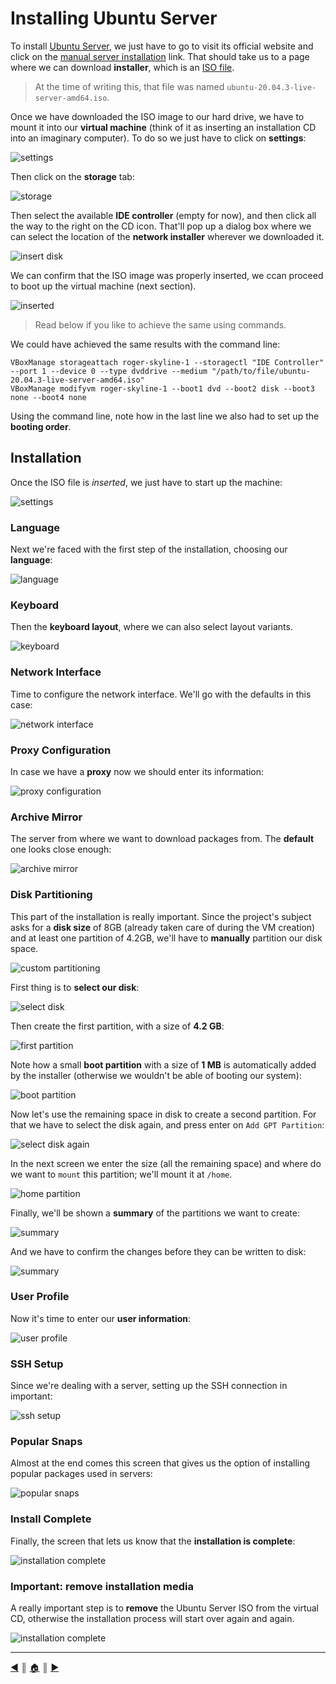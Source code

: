 # Installing Ubuntu Server
To install [Ubuntu Server](https://ubuntu.com/download/server), we just have to go to visit its official website and click on the [manual server installation](https://ubuntu.com/download/server) link. That should take us to a page where we can download **installer**, which is an [ISO file](https://en.wikipedia.org/wiki/Optical_disc_image).

> At the time of writing this, that file was named `ubuntu-20.04.3-live-server-amd64.iso`.

Once we have downloaded the ISO image to our hard drive, we have to mount it into our **virtual machine** (think of it as inserting an installation CD into an imaginary computer). To do so we just have to click on **settings**:

![settings](images/installing_ubuntu_server/01_settings.png)

Then click on the **storage** tab:

![storage](images/installing_ubuntu_server/02_storage.png)

Then select the available **IDE controller** (empty for now), and then click all the way to the right on the CD icon. That'll pop up a dialog box where we can select the location of the **network installer** wherever we downloaded it.

![insert disk](images/installing_ubuntu_server/03_insert_disk.png)

We can confirm that the ISO image was properly inserted, we ccan proceed to boot up the virtual machine (next section).

![inserted](images/installing_ubuntu_server/04_inserted.png)

> Read below if you like to achieve the same using commands.

We could have achieved the same results with the command line:
```
VBoxManage storageattach roger-skyline-1 --storagectl "IDE Controller" --port 1 --device 0 --type dvddrive --medium "/path/to/file/ubuntu-20.04.3-live-server-amd64.iso"
VBoxManage modifyvm roger-skyline-1 --boot1 dvd --boot2 disk --boot3 none --boot4 none
```

Using the command line, note how in the last line we also had to set up the **booting order**.

## Installation
Once the ISO file is *inserted*, we just have to start up the machine:

![settings](images/installing_ubuntu_server/05_start.png)

### Language
Next we're faced with the first step of the installation, choosing our **language**:

![language](images/installing_ubuntu_server/06_language.png)

### Keyboard
Then the **keyboard layout**, where we can also select layout variants.

![keyboard](images/installing_ubuntu_server/07_select_keyboard_layout.png)

### Network Interface
Time to configure the network interface. We'll go with the defaults in this case:

![network interface](images/installing_ubuntu_server/09_network_interface.png)

### Proxy Configuration
In case we have a **proxy** now we should enter its information:

![proxy configuration](images/installing_ubuntu_server/10_proxy_configuration.png)

### Archive Mirror
The server from where we want to download packages from. The **default** one looks close enough:

![archive mirror](images/installing_ubuntu_server/11_archive_mirror.png)

### Disk Partitioning
This part of the installation is really important. Since the project's subject asks for a **disk size** of 8GB (already taken care of during the VM creation) and at least one partition of 4.2GB, we'll have to **manually** partition our disk space.

![custom partitioning](images/installing_ubuntu_server/12_custom_partitioning.png)

First thing is to **select our disk**:

![select disk](images/installing_ubuntu_server/13_select_disk.png)

Then create the first partition, with a size of **4.2 GB**:

![first partition](images/installing_ubuntu_server/14_first_partition.png)

Note how a small **boot partition** with a size of **1 MB** is automatically added by the installer (otherwise we wouldn't be able of booting our system):

![boot partition](images/installing_ubuntu_server/15_boot_partition.png)

Now let's use the remaining space in disk to create a second partition. For that we have to select the disk again, and press enter on `Add GPT Partition`:

![select disk again](images/installing_ubuntu_server/16_select_disk_again.png)

In the next screen we enter the size (all the remaining space) and where do we want to `mount` this partition; we'll mount it at `/home`.

![home partition](images/installing_ubuntu_server/17_home_partition.png)

Finally, we'll be shown a **summary** of the partitions we want to create:

![summary](images/installing_ubuntu_server/18_summary.png)

And we have to confirm the changes before they can be written to disk:

![summary](images/installing_ubuntu_server/19_confirm.png)

### User Profile
Now it's time to enter our **user information**:

![user profile](images/installing_ubuntu_server/20_user_profile.png)

### SSH Setup
Since we're dealing with a server, setting up the SSH connection in important:

![ssh setup](images/installing_ubuntu_server/21_ssh_setup.png)

### Popular Snaps
Almost at the end comes this screen that gives us the option of installing popular packages used in servers:

![popular snaps](images/installing_ubuntu_server/22_popular_snaps.png)

### Install Complete
Finally, the screen that lets us know that the **installation is complete**:

![installation complete](images/installing_ubuntu_server/23_install_complete.png)

### Important: remove installation media
A really important step is to **remove** the Ubuntu Server ISO from the virtual CD, otherwise the installation process will start over again and again.

![installation complete](images/installing_ubuntu_server/24_remove_installation_media.png)

---
[:arrow_backward:][back] ║ [:house:][home] ║ [:arrow_forward:][next]

<!-- navigation -->
[home]: ../README.md
[back]: ./creating_vm.md
[next]: #
